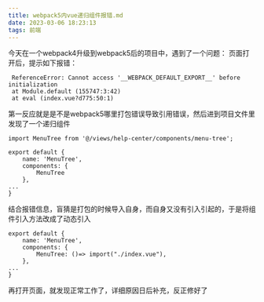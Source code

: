 ```yaml
---
title: webpack5内vue递归组件报错.md
date: 2023-03-06 18:23:13
tags: 前端
---
```


今天在一个webpack4升级到webpack5后的项目中，遇到了一个问题：
页面打开后，提示如下报错：
```
 ReferenceError: Cannot access '__WEBPACK_DEFAULT_EXPORT__' before initialization
 at Module.default (155747:3:42)
 at eval (index.vue?d775:50:1)
```

第一反应就是是不是webpack5哪里打包错误导致引用错误，然后进到项目文件里发现了一个递归组件
```
import MenuTree from '@/views/help-center/components/menu-tree';

export default {
    name: 'MenuTree',
    components: {
        MenuTree
    },
...    
}
```

结合报错信息，盲猜是打包的时候导入自身，而自身又没有引入引起的，于是将组件引入方法改成了动态引入
```
export default {
    name: 'MenuTree',
    components: {
        MenuTree: ()=> import("./index.vue"),
    },
...    
}
```
再打开页面，就发现正常工作了，详细原因日后补充，反正修好了